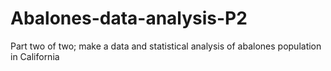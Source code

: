 # Abalones-data-analysis-P2
Part two of two; make a data and statistical analysis of abalones population in California
